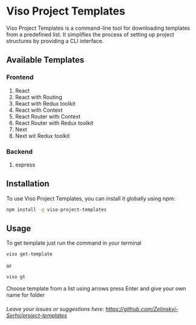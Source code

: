 # Viso Project Templates

Viso Project Templates is a command-line tool for downloading templates from a predefined list. It simplifies the process of setting up project structures by providing a CLI interface.


## Available Templates

### Frontend

1. React
2. React with Routing
3. React with Redux toolkit
4. React with Context
5. React Router with Context
6. React Router with Redux toolkit
7. Next
8. Next wit Redux toolkit

### Backend
1. express

## Installation

To use Viso Project Templates, you can install it globally using npm:

```bash
npm install -g viso-project-templates
```

## Usage

To get template just run the command in your terminal

```bash
viso get-template
```
or 
```bash
viso gt
```

Choose template from a list using arrows
press Enter and give your own name for folder

###### Leave your issues or suggestions here: https://github.com/Zelinskyi-Serhii/project-templates
